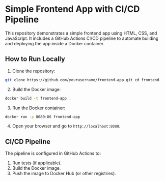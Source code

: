 # Simple Frontend App with CI/CD Pipeline

This repository demonstrates a simple frontend app using HTML, CSS, and JavaScript. It includes a GitHub Actions CI/CD pipeline to automate building and deploying the app inside a Docker container.

## How to Run Locally

1. Clone the repository:
```bash
git clone https://github.com/yourusername/frontend-app.git cd frontend-app
```

2. Build the Docker image:
```bash
docker build -t frontend-app .
```

3. Run the Docker container:
```bash
docker run -p 8080:80 frontend-app
```

4. Open your browser and go to `http://localhost:8080`.

## CI/CD Pipeline

The pipeline is configured in GitHub Actions to:
1. Run tests (if applicable).
2. Build the Docker image.
3. Push the image to Docker Hub (or other registries).
